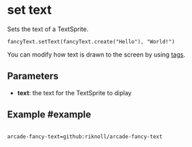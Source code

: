 # set text

Sets the text of a TextSprite.

```sig
fancyText.setText(fancyText.create("Hello"), "World!")
```

You can modify how text is drawn to the screen by using [tags]().

## Parameters

* **text**: the text for the TextSprite to diplay

## Example #example


```blocks

```

```package
arcade-fancy-text=github:riknoll/arcade-fancy-text
```